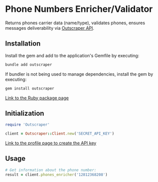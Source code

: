 # Phone Numbers Enricher/Validator

Returns phones carrier data (name/type), validates phones, ensures messages deliverability via [Outscraper API](https://app.outscraper.com/api-docs#tag/Phones/paths/~1phones-enricher/get).

## Installation

Install the gem and add to the application's Gemfile by executing:
```bash
bundle add outscraper
```

If bundler is not being used to manage dependencies, install the gem by executing:
```bash
gem install outscraper
```

[Link to the Ruby package page](https://rubygems.org/gems/outscraper)

## Initialization
```ruby
require 'Outscraper'

client = Outscraper::Client.new('SECRET_API_KEY')
```
[Link to the profile page to create the API key](https://app.outscraper.com/profile)

## Usage

```ruby
# Get information about the phone number:
result = client.phones_enricher('12812368208')
```
